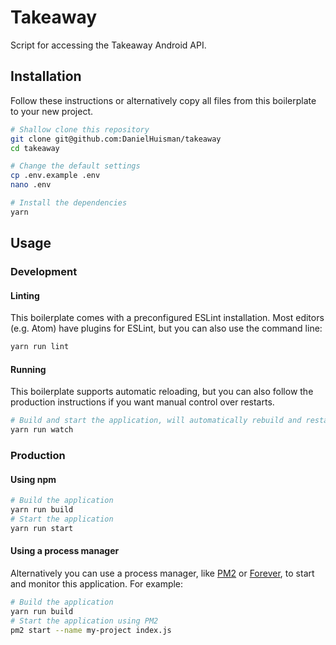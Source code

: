 # Takeaway

Script for accessing the Takeaway Android API.

## Installation
Follow these instructions or alternatively copy all files from this boilerplate to your new project.
```bash
# Shallow clone this repository
git clone git@github.com:DanielHuisman/takeaway
cd takeaway

# Change the default settings
cp .env.example .env
nano .env

# Install the dependencies
yarn
```

## Usage
### Development
#### Linting
This boilerplate comes with a preconfigured ESLint installation. Most editors (e.g. Atom) have plugins for ESLint, but you can also use the command line:
```bash
yarn run lint
```

#### Running
This boilerplate supports automatic reloading, but you can also follow the production instructions if you want manual control over restarts.
```bash
# Build and start the application, will automatically rebuild and restart on changes
yarn run watch
```

### Production
#### Using npm
```bash
# Build the application
yarn run build
# Start the application
yarn run start
```

#### Using a process manager
Alternatively you can use a process manager, like [PM2](https://github.com/Unitech/pm2) or [Forever](https://github.com/foreverjs/forever), to start and monitor this application. For example:
```bash
# Build the application
yarn run build
# Start the application using PM2
pm2 start --name my-project index.js
```
